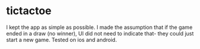 # tictactoe

I kept the app as simple as possible. I made the assumption that if the game ended in a draw (no winner), UI did not need to indicate that- they could just start a new game. Tested on ios and android.

